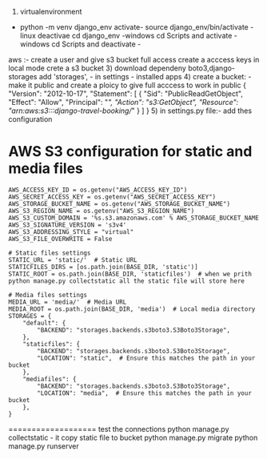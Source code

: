 1) virtualenvironment
 -  python -m venv django_env
    activate- source django_env/bin/activate -linux
              deactivae
              cd  django_env -windows
              cd Scripts  and activate - windows
              cd Scripts  and deactivate -

aws :- 
 create a user and give s3 bucket full access
 create a acccess keys in local mode crete a s3 bucket
3) download dependeny
   boto3,django-storages
   add 'storages', - in settings - installed apps
4) create a bucket:
    - make it public and create a ploicy to give full acccess to  work in public 
    {
        "Version": "2012-10-17",
        "Statement": [
            {
                "Sid": "PublicReadGetObject",
                "Effect": "Allow",
                "Principal": "*",
                "Action": "s3:GetObject",
                "Resource": "arn:aws:s3:::django-travel-booking/*"
            }
        ]
    }
5) in settings.py file:- add thes configuration
  # AWS S3 configuration for static and media files


    AWS_ACCESS_KEY_ID = os.getenv("AWS_ACCESS_KEY_ID")
    AWS_SECRET_ACCESS_KEY = os.getenv("AWS_SECRET_ACCESS_KEY")
    AWS_STORAGE_BUCKET_NAME = os.getenv("AWS_STORAGE_BUCKET_NAME")
    AWS_S3_REGION_NAME = os.getenv("AWS_S3_REGION_NAME")
    AWS_S3_CUSTOM_DOMAIN = '%s.s3.amazonaws.com' % AWS_STORAGE_BUCKET_NAME
    AWS_S3_SIGNATURE_VERSION = 's3v4'
    AWS_S3_ADDRESSING_STYLE = "virtual"
    AWS_S3_FILE_OVERWRITE = False

    # Static files settings
    STATIC_URL = 'static/'  # Static URL
    STATICFILES_DIRS = [os.path.join(BASE_DIR, 'static')]
    STATIC_ROOT = os.path.join(BASE_DIR, 'staticfiles')  # when we prith python manage.py collectstatic all the static file will store here

    # Media files settings
    MEDIA_URL = 'media/'  # Media URL
    MEDIA_ROOT = os.path.join(BASE_DIR, 'media')  # Local media directory
    STORAGES = {
        "default": {
            "BACKEND": "storages.backends.s3boto3.S3Boto3Storage",
        },
        "staticfiles": {
            "BACKEND": "storages.backends.s3boto3.S3Boto3Storage",
            "LOCATION": "static",  # Ensure this matches the path in your bucket
        },
        "mediafiles": {
            "BACKEND": "storages.backends.s3boto3.S3Boto3Storage",
            "LOCATION": "media",  # Ensure this matches the path in your bucket
        },
    }




===================
test the connections 
python manage.py collectstatic - it copy static file to bucket
python manage.py migrate
python manage.py runserver